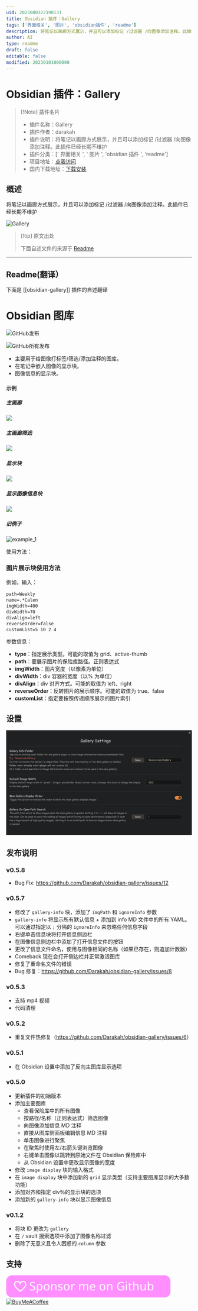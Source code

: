 ```yaml
---
uid: 2023080322190131
title: Obsidian 插件：Gallery
tags: ['界面相关', '图片', 'obsidian插件', 'readme']
description: 将笔记以画廊方式展示，并且可以添加标记 /过滤器 /向图像添加注释。此插件已经长期不维护
author: AI
type: readme
draft: false
editable: false
modified: 20230101000000
---
```


# Obsidian 插件：Gallery

> [!Note] 插件名片
> - 插件名称：Gallery
> - 插件作者：darakah
> - 插件说明：将笔记以画廊方式展示，并且可以添加标记 /过滤器 /向图像添加注释。此插件已经长期不维护
> - 插件分类：[' 界面相关 ', ' 图片 ', 'obsidian 插件 ', 'readme']
> - 项目地址：[点我访问](https://github.com/Darakah/obsidian-gallery)
> - 国内下载地址：[下载安装](https://pkmer.cn/products/plugin/pluginMarket/?obsidian-gallery)

## 概述

将笔记以画廊方式展示，并且可以添加标记 /过滤器 /向图像添加注释。此插件已经长期不维护

![Gallery](https://cdn.pkmer.cn/covers/obsidian-gallery.png!pkmer)

> [!tip] 原文出处
>
>下面自述文件的来源于 [Readme](https://ghproxy.net/https://raw.githubusercontent.com/Darakah/obsidian-gallery/main/README.md)

---

## Readme(翻译）

下面是 [[obsidian-gallery]] 插件的自述翻译

# Obsidian 图库

![GitHub发布](https://img.shields.io/github/v/release/Darakah/obsidian-gallery)

![GitHub所有发布](https://img.shields.io/github/downloads/Darakah/obsidian-gallery/total)

- 主要用于给图像打标签/筛选/添加注释的图库。
- 在笔记中嵌入图像的显示块。
- 图像信息的显示块。

#### 示例

##### 主画廊

![](https://raw.githubusercontent.com/Darakah/obsidian-gallery/main/images/Example_main_gallery_1.gif)

##### 主画廊筛选

![](https://raw.githubusercontent.com/Darakah/obsidian-gallery/main/images/Example_main_gallery_2.gif)

##### 显示块

![](https://raw.githubusercontent.com/Darakah/obsidian-gallery/main/images/Example_Display_Block.gif)

##### 显示图像信息块

![](https://raw.githubusercontent.com/Darakah/obsidian-gallery/main/images/Example_Info_Block.gif)

##### 旧例子

![example_1](https://raw.githubusercontent.com/Darakah/obsidian-gallery/main/images/example_1.png)

使用方法：

### 图片展示块使用方法

例如，输入：

```
path=Weekly
name=.*Calen
imgWidth=400
divWidth=70
divAlign=left
reverseOrder=false
customList=5 10 2 4
```

参数信息：

- **type**：指定展示类型。可能的取值为 grid、active-thumb
- **path**：要展示图片的保险库路径。正则表达式
- **imgWidth**：图片宽度（以像素为单位）
- **divWidth**：div 容器的宽度（以% 为单位）
- **divAlign**：div 对齐方式。可能的取值为 left、right
- **reverseOrder**：反转图片的展示顺序。可能的取值为 true、false
- **customList**：指定要按照传递顺序展示的图片索引

## 设置

![](https://raw.githubusercontent.com/Darakah/obsidian-gallery/main/images/Gallery_Settings.png)

## 发布说明

### v0.5.8

- Bug Fix: <https://github.com/Darakah/obsidian-gallery/issues/12>

### v0.5.7

- 修改了 `gallery-info` 块，添加了 `imgPath` 和 `ignoreInfo` 参数
- `gallery-info` 将显示所有默认信息 + 添加到 info MD 文件中的所有 YAML。可以通过指定以 `;` 分隔的 `ignoreInfo` 来忽略任何信息字段
- 右键单击信息块将打开信息侧边栏
- 在图像信息侧边栏中添加了打开信息文件的按钮
- 更改了信息文件命名，使用与图像相同的名称（如果已存在，则追加计数器）
- Comeback 现在会打开侧边栏并正常激活图库
- 修复了重命名文件的错误
- Bug 修复：<https://github.com/Darakah/obsidian-gallery/issues/8>

### v0.5.3

- 支持 mp4 视频
- 代码清理

### v0.5.2

- 重复文件热修复（<https://github.com/Darakah/obsidian-gallery/issues/6>）

### v0.5.1

- 在 Obsidian 设置中添加了反向主图库显示选项

### v0.5.0

- 更新插件的初始版本
- 添加主要图库
  - 查看保险库中的所有图像
  - 按路径/名称（正则表达式）筛选图像
  - 向图像添加信息 MD 注释
  - 直接从图库侧面板编辑信息 MD 注释
  - 单击图像进行聚焦
  - 在聚焦时使用左/右箭头键浏览图像
  - 右键单击图像以跳转到原始文件在 Obsidian 保险库中
  - 从 Obsidian 设置中更改显示图像的宽度
- 修改 `image display` 块的输入格式
- 在 `image display` 块中添加新的 `grid` 显示类型（支持主要图库显示的大多数功能）
- 添加对齐和指定 div％的显示块的选项
- 添加新的 `gallery-info` 块以显示图像信息

### v0.1.2

- 将块 ID 更改为 `gallery`
- 在 `/` vault 搜索选项中添加了图像名称过滤
- 删除了无意义且令人困惑的 `column` 参数

## 支持

[![Github赞助](https://raw.githubusercontent.com/Darakah/Darakah/e0fe245eaef23cb4a5f19fe9a09a9df0c0cdc8e1/icons/github_sponsor_btn.svg)](https://github.com/sponsors/Darakah) [<img src="https://cdn.buymeacoffee.com/buttons/v2/default-yellow.png" alt="BuyMeACoffee" width="100">](https://www.buymeacoffee.com/darakah)
